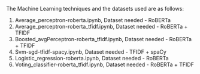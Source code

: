 The Machine Learning techniques and the datasets used are as follows:

1. Average_perceptron-roberta.ipynb, Dataset needed - RoBERTa
2. Average_perceptron-roberta_tfidf.ipynb, Dataset needed - RoBERTa + TFIDF
3. Boosted_avgPerceptron-roberta_tfidf.ipynb, Dataset needed - RoBERTa + TFIDF
4. Svm-sgd-tfidf-spacy.ipynb, Dataset needed -  TFIDF + spaCy
5. Logistic_regression-roberta.ipynb, Dataset needed - RoBERTa
6. Voting_classifier-roberta_tfidf.ipynb, Dataset needed - RoBERTa + TFIDF